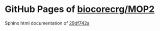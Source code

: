 GitHub Pages of [biocorecrg/MOP2](https://github.com/biocorecrg/MOP2.git)
===
Sphinx html documentation of [29df742a](https://github.com/biocorecrg/MOP2/tree/29df742ab92311db3b3a4fe8aa9b6b5c83243c44)
